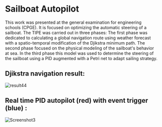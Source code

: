 # Sailboat Autopilot

This work was presented at the general examination for engineering schools (CPGE). It is focused on optimizing the automatic steering of a sailboat.
The TIPE was carried out in three phases:
The first phase was dedicated to calculating a global navigation route using weather forecast with a spatio-temporal modification of the Djikstra minimum path. 
The second phase focused on the physical modeling of the sailboat's behavior at sea. 
In the third phase this model was used to determine the steering of the sailboat using a PID augmented with a Petri net to adapt sailing strategy.

## Djikstra navigation result:
![result44](https://github.com/user-attachments/assets/6fefcc50-bc64-42be-baed-d3ccb9eea3d1)

## Real time PID autopilot (red) with event trigger (blue) :
![Screenshot3](https://github.com/user-attachments/assets/db1222bd-d728-410a-8454-1646ae0bbcb4)
